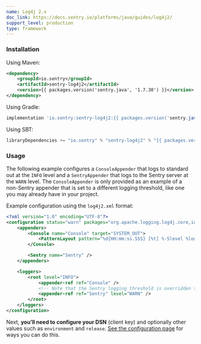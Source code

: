 ```yaml
---
name: Log4j 2.x
doc_link: https://docs.sentry.io/platforms/java/guides/log4j2/
support_level: production
type: framework
---
```


### Installation

Using Maven:

```xml
<dependency>
    <groupId>io.sentry</groupId>
    <artifactId>sentry-log4j2</artifactId>
    <version>{{ packages.version('sentry.java', '1.7.30') }}</version>
</dependency>
```

Using Gradle:

```groovy
implementation 'io.sentry:sentry-log4j2:{{ packages.version('sentry.java', '1.7.30') }}'
```

Using SBT:

```scala
libraryDependencies += "io.sentry" % "sentry-log4j2" % "{{ packages.version('sentry.java', '1.7.30') }}"
```

### Usage

The following example configures a `ConsoleAppender` that logs to standard out at the `INFO` level and a `SentryAppender` that logs to the Sentry server at the `WARN` level. The `ConsoleAppender` is only provided as an example of a non-Sentry appender that is set to a different logging threshold, like one you may already have in your project.

Example configuration using the `log4j2.xml` format:

```xml
<?xml version="1.0" encoding="UTF-8"?>
<configuration status="warn" packages="org.apache.logging.log4j.core,io.sentry.log4j2">
    <appenders>
        <Console name="Console" target="SYSTEM_OUT">
            <PatternLayout pattern="%d{HH:mm:ss.SSS} [%t] %-5level %logger{36} - %msg%n" />
        </Console>

        <Sentry name="Sentry" />
    </appenders>

    <loggers>
        <root level="INFO">
            <appender-ref ref="Console" />
            <!-- Note that the Sentry logging threshold is overridden to the WARN level -->
            <appender-ref ref="Sentry" level="WARN" />
        </root>
    </loggers>
</configuration>
```

Next, **you’ll need to configure your DSN** (client key) and optionally other values such as `environment` and `release`. [See the configuration page](/platforms/java/guides/lgo4j2/config/#configuration) for ways you can do this.

<!-- TODO-ADD-VERIFICATION-EXAMPLE -->
